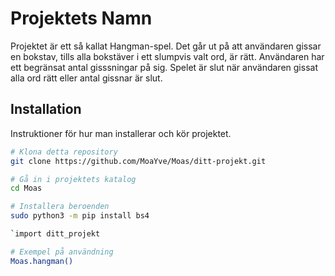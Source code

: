 # Projektets Namn

Projektet är ett så kallat Hangman-spel. Det går ut på att användaren gissar en bokstav, tills alla bokstäver i ett slumpvis valt ord, är rätt.
Användaren har ett begränsat antal gisssningar på sig. Spelet är slut när användaren gissat alla ord rätt eller antal gissnar är slut.

## Installation
Instruktioner för hur man installerar och kör projektet.

```bash
# Klona detta repository
git clone https://github.com/MoaYve/Moas/ditt-projekt.git

# Gå in i projektets katalog
cd Moas

# Installera beroenden
sudo python3 -m pip install bs4

`import ditt_projekt

# Exempel på användning
Moas.hangman()
